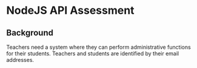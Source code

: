 # NodeJS API Assessment

## Background
Teachers need a system where they can perform administrative functions for their students. Teachers and students are identified by their email addresses.
